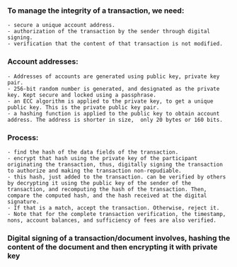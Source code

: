 ### To manage the integrity of a transaction, we need:

	- secure a unique account address. 
	- authorization of the transaction by the sender through digital signing. 
	- verification that the content of that transaction is not modified.

### Account addresses:

	- Addresses of accounts are generated using public key, private key pair. 
	- 256-bit random number is generated, and designated as the private key. Kept secure and locked using a passphrase. 
	- an ECC algorithm is applied to the private key, to get a unique public key. This is the private public key pair. 
	- a hashing function is applied to the public key to obtain account address. The address is shorter in size,  only 20 bytes or 160 bits. 

### Process:

	- find the hash of the data fields of the transaction. 
	- encrypt that hash using the private key of the participant originating the transaction, thus, digitally signing the transaction to authorize and making the transaction non-repudiable. 
	- this hash, just added to the transaction. can be verified by others by decrypting it using the public key of the sender of the transaction, and recomputing the hash of the transaction. Then, compare the computed hash, and the hash received at the digital signature. 
	- If that is a match, accept the transaction. Otherwise, reject it. 
	- Note that for the complete transaction verification, the timestamp, nons, account balances, and sufficiency of fees are also verified.

### Digital signing of a transaction/document involves, hashing the content of the document and then encrypting it with private key


